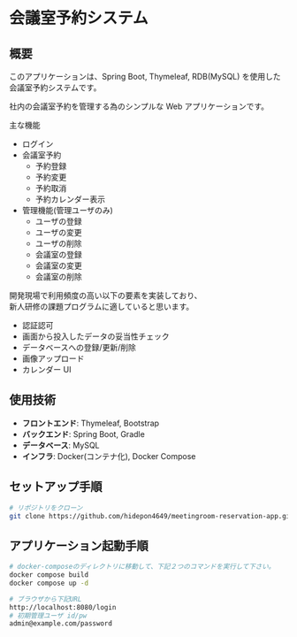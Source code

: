 # 会議室予約システム

## 概要

このアプリケーションは、Spring Boot, Thymeleaf, RDB(MySQL) を使用した会議室予約システムです。

社内の会議室予約を管理する為のシンプルな Web アプリケーションです。

主な機能

- ログイン
- 会議室予約
  - 予約登録
  - 予約変更
  - 予約取消
  - 予約カレンダー表示
- 管理機能(管理ユーザのみ)
  - ユーザの登録
  - ユーザの変更
  - ユーザの削除
  - 会議室の登録
  - 会議室の変更
  - 会議室の削除

開発現場で利用頻度の高い以下の要素を実装しており、  
新人研修の課題プログラムに適していると思います。

- 認証認可
- 画面から投入したデータの妥当性チェック
- データベースへの登録/更新/削除
- 画像アップロード
- カレンダー UI

## 使用技術

- **フロントエンド**: Thymeleaf, Bootstrap
- **バックエンド**: Spring Boot, Gradle
- **データベース**: MySQL
- **インフラ**: Docker(コンテナ化), Docker Compose

## セットアップ手順

```bash
# リポジトリをクローン
git clone https://github.com/hidepon4649/meetingroom-reservation-app.git
```

## アプリケーション起動手順

```bash
# docker-composeのディレクトリに移動して、下記２つのコマンドを実行して下さい。
docker compose build
docker compose up -d

# ブラウザから下記URL
http://localhost:8080/login
# 初期管理ユーザ id/pw
admin@example.com/password
```

<!--
TODO:デモ画面のキャプチャを載せる
## デモ
![ログイン画面](./docs/login.png)
![予約登録](./docs/xxx.png)
![予約カレンダー表示](./docs/xxx.png)
![ユーザの登録](./docs/xxx.png)
![会議室の登録](./docs/xxx.png)
-->
